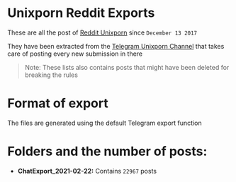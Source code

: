 # Unixporn Reddit Exports

These are all the post of [Reddit Unixporn](https://www.reddit.com/r/unixporn/) since `December 13 2017`

They have been extracted from the [Telegram Unixporn Channel](https://t.me/r_unixporn) that takes care of posting every new submission in there

> Note: These lists also contains posts that might have been deleted for breaking the rules

# Format of export

The files are generated using the default Telegram export function

# Folders and the number of posts:

- **ChatExport_2021-02-22:** Contains `22967` posts
